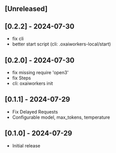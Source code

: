 ## [Unreleased]

## [0.2.2] - 2024-07-30
- fix cli
- better start script (cli: .oxaiworkers-local/start)

## [0.2.0] - 2024-07-30
- fix missing require 'open3'
- fix Steps
- cli: oxaiworkers init

## [0.1.1] - 2024-07-29

- Fix Delayed Requests
- Configurable model, max_tokens, temperature

## [0.1.0] - 2024-07-29

- Initial release

